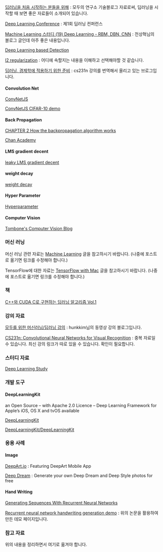 [딥러닝을 처음 시작하는 분들을 위해](http://www.whydsp.org/284) : 모두의 연구소 기술블로그 자료로써, 딥러닝을 시작할 때 보면 좋은 자료들이 소개되어 있습니다. 

[Deep Learning Conference](http://www.deepcon.info/) : 제1회 딥러닝 컨퍼런스

[Machine Learning 스터디 (19) Deep Learning - RBM, DBN, CNN](http://sanghyukchun.github.io/75/) : 전상혁님의 블로그 글인데 아주 좋은 내용입니다.

[Deep Learning based Detection](http://tmmse.xyz/deep-learning-based-detection/)

[l2 regularization](https://www.google.co.kr/search?client=safari&rls=en&q=l2+regularization&ie=UTF-8&oe=UTF-8&gfe_rd=cr&ei=AjRiWIaOJKLY8geZ5YaoDw) : 어디에 속할지는 내용을 이해하고 선택해야할 것 같습니다. 

[딥러닝, 경제학에 적용하기 위한 준비](http://ishuca.tistory.com/category/CS231n?page=1) : cs231n 강의를 번역해서 올리고 있는 브로그입니다.

#### Convolution Net

[ConvNetJS](http://cs.stanford.edu/people/karpathy/convnetjs/)

[ConvNetJS CIFAR-10 demo](http://cs.stanford.edu/people/karpathy/convnetjs/demo/cifar10.html)

#### Back Propagation

[CHAPTER 2 How the backpropagation algorithm works](http://neuralnetworksanddeeplearning.com/chap2.html)

[Chan Academy](http://chanacademy.tistory.com/category)

#### LMS gradient decent

[leaky LMS gradient decent](https://www.google.co.kr/search?client=safari&rls=en&q=google+search+console&ie=UTF-8&oe=UTF-8&gfe_rd=cr&ei=o_sEV8e6IaWL8Qet1oHIBw#newwindow=1&q=leaky+LMS+gradient+decent)

#### weight decay

[weight decay](https://www.google.co.kr/search?client=safari&rls=en&q=weight+decay&ie=UTF-8&oe=UTF-8&gfe_rd=cr&ei=Q_8EV9bkEKTK8gfjwqTwDg)

#### Hyper Parameter

[Hyperparameter](https://en.wikipedia.org/wiki/Hyperparameter)

#### Computer Vision

[Tombone's Computer Vision Blog](http://www.computervisionblog.com)

### 머신 러닝

머신 러닝 관련 자료는 [Machine Learning](../_draft/2016-03-07-Machine-Learning.md) 글을 참고하시기 바랍니다. (나중에 포스트로 옮기면 링크를 수정해야 합니다.) 

TensorFlow에 대한 자료는 [TensorFlow with Mac](../_draft/2016-12-20-TensorFlow-with-Mac.md) 글을 참고하시기 바랍니다. (나중에 포스트로 옮기면 링크를 수정해야 합니다.)  

### 책

[C++와 CUDA C로 구현하는 딥러닝 알고리즘 Vol.1](http://www.acornpub.co.kr/book/dbn-cuda-vol1)

### 강의 자료

[모두를 위한 머신러닝/딥러닝 강의](https://hunkim.github.io/ml/) : hunkkim님의 동영상 강의 블로그입니다.

[CS231n: Convolutional Neural Networks for Visual Recognition](http://cs231n.stanford.edu/syllabus_winter2015.html) : 중복 자료일 수 있습니다. 최신 강의 링크가 따로 있을 수 있습니다. 확인이 필요합니다. 

### 스터디 자료

[Deep Learning Study](http://deeplearningstudy.github.io)

### 개발 도구

#### DeepLearningKit

an Open Source – with Apache 2.0 Licence – Deep Learning Framework for Apple’s iOS, OS X and tvOS available

[DeepLearningKit](http://deeplearningkit.org)

[DeepLearningKit/DeepLearningKit](https://github.com/DeepLearningKit/DeepLearningKit)

### 응용 사례

#### Image 

[DeepArt.io](https://deepart.io/) : Featuring DeepArt Mobile App

[Deep Dream](http://deepdreamgenerator.com) : Generate your own Deep Dream and Deep Style photos for free

#### Hand Writing

[Generating Sequences With Recurrent Neural Networks](https://arxiv.org/abs/1308.0850)

[Recurrent neural network handwriting generation demo](http://www.cs.toronto.edu/~graves/handwriting.html) : 위의 논문을 활용하여 만든 데모 페이지입니다.

### 참고 자료

위의 내용을 정리하면서 여기로 옮겨야 합니다. 
